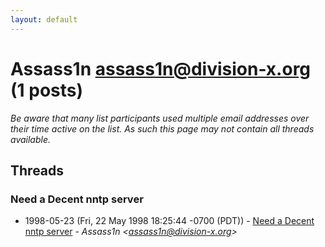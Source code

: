 ```yaml
---
layout: default
---
```


# Assass1n <assass1n@division-x.org> (1 posts)

_Be aware that many list participants used multiple email addresses over their time active on the list. As such this page may not contain all threads available._

## Threads

### Need a Decent nntp server
+ 1998-05-23 (Fri, 22 May 1998 18:25:44 -0700 (PDT)) - [Need a Decent nntp server](/archive/1998/05/307ac6a996d46bdac6a44193da5bcd818af3ca91f007a668031f426ecf97414b) - _Assass1n \<assass1n@division-x.org\>_

